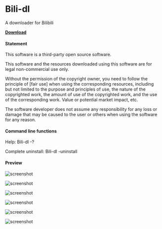 # Bili-dl

A downloader for Bilibili

**[Download](https://github.com/silvercreeper356/Bili-dl/releases)**

#### Statement

This software is a third-party open source software.

This software and the resources downloaded using this software are for legal non-commercial use only.

Without the permission of the copyright owner, you need to follow the principle of [fair use] when using the corresponding resources, including but not limited to the purpose and principles of use, the nature of the copyrighted work, the amount of use of the copyrighted work, and the use of the corresponding work. Value or potential market impact, etc.

The software developer does not assume any responsibility for any loss or damage that may be caused to the user or others when using the software for any reason.

#### Command line functions

Help: Bili-dl -?

Complete uninstall: Bili-dl -uninstall

#### Preview

![screenshot](screenshots/0.jpg)

![screenshot](screenshots/1.png)

![screenshot](screenshots/2.png)

![screenshot](screenshots/3.png)

![screenshot](screenshots/4.png)

![screenshot](screenshots/5.png)
